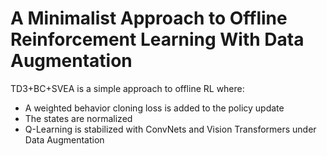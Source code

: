 # A Minimalist Approach to Offline Reinforcement Learning With Data Augmentation

TD3+BC+SVEA is a simple approach to offline RL where: 
- A weighted behavior cloning loss is added to the policy update
- The states are normalized
- Q-Learning is stabilized with ConvNets and Vision Transformers under Data Augmentation

